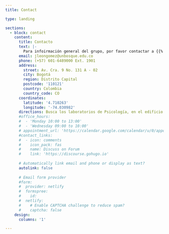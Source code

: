 ```yaml
---
title: Contact

type: landing

sections:
  - block: contact
    content:
      title: Contacto
      text: |-
        Para infoirmación general del grupo, por favor contactar a {{% mention "juan-david-leongomez" %}}. Para información específica, contacta directamente al [investigador o investigadora](../people/) que necesites.
      email: jleongomez@unbosque.edu.co
      phone: (+57) 601-6489000 Ext. 1901
      address:
        street: Av. Cra. 9 No. 131 A - 02
        city: Bogotá
        region: Distrito Capital
        postcode: '110121'
        country: Colombia
        country_code: CO
      coordinates:
        latitude: '4.710263'
        longitude: '-74.030982'
      directions: Busca los laboratorios de Psicología, en el edificio I
      #office_hours:
      #  - 'Monday 10:00 to 13:00'
      #  - 'Wednesday 09:00 to 10:00'
      # appointment_url: 'https://calendar.google.com/calendar/u/0/appointments/schedules/AcZssZ1Q4rEtBU-OaEP8C56LfqyMcMpEl-P-_PQi6ZX8kRaK60xAzrpCKBAK6ynvv2_MinKvhOSwHSaf'
      #contact_links:
      #  - icon: comments
      #    icon_pack: fas
      #    name: Discuss on Forum
      #    link: 'https://discourse.gohugo.io'
    
      # Automatically link email and phone or display as text?
      autolink: false
    
      # Email form provider
      #form:
      #  provider: netlify
      #  formspree:
      #    id:
      #  netlify:
      #    # Enable CAPTCHA challenge to reduce spam?
      #    captcha: false
    design:
      columns: '1'

---
```

